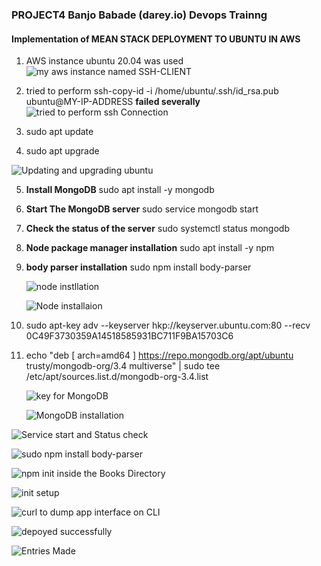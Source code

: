 ### PROJECT4 Banjo Babade  (darey.io) Devops Trainng
#### Implementation of  MEAN STACK DEPLOYMENT TO UBUNTU IN AWS
1. AWS instance ubuntu 20.04 was used
![my aws instance named SSH-CLIENT](Screenshot_20221230_120003.png)

2. tried to perform ssh-copy-id -i /home/ubuntu/.ssh/id_rsa.pub  ubuntu@MY-IP-ADDRESS **failed severally**
   ![tried to perform ssh Connection](Screenshot_20221230_135128.png)

3. sudo apt update
4. sudo apt upgrade
   
 ![Updating and upgrading ubuntu](Screenshot_20221230_160319.png)

 

[^1]: sudo apt -y install curl dirmngr apt-transport-https      lsb-release ca-certificates

[^1]: curl -sL https://deb.nodesource.com/setup_12.x | sudo -E bash -
![Certificates Installation](Screenshot_20221230_160530.png)

5. **Install MongoDB** sudo apt install -y mongodb
6. **Start The MongoDB server** sudo service mongodb start
7. **Check the status of the server** sudo systemctl status mongodb
8. **Node package manager installation** sudo apt install -y npm
9. **body parser installation** sudo npm install body-parser
   
    ![node instllation](Screenshot_20221230_160821.png)

    ![Node installaion](Screenshot_20221230_161312.png)
10. sudo apt-key adv --keyserver hkp://keyserver.ubuntu.com:80 --recv 0C49F3730359A14518585931BC711F9BA15703C6


11. echo "deb [ arch=amd64 ] https://repo.mongodb.org/apt/ubuntu trusty/mongodb-org/3.4 multiverse" | sudo tee /etc/apt/sources.list.d/mongodb-org-3.4.list
    
    ![key for MongoDB](Screenshot_20221230_161604.png)

    ![MongoDB installation](Screenshot_20221230_162053.png)

![Service start and Status check](Screenshot_20221230_162309.png)

![sudo npm install body-parser](Screenshot_20221230_162837.png)

![npm init inside the Books Directory](Screenshot_20221230_163301.png)

![init setup](Screenshot_20221230_164203.png)

![curl to dump app interface on CLI](Screenshot_20221230_165115.png)

![depoyed successfully](Screenshot_20221230_172042.png)

![Entries Made](Screenshot_20221230_172641.png)
